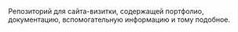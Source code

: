 Репозиторий для сайта-визитки, содержащей портфолио, документацию, вспомогательную информацию и тому подобное.
